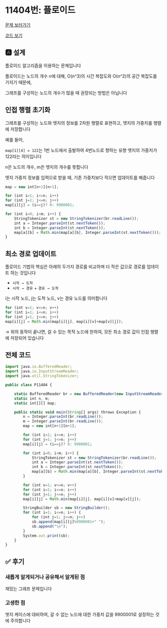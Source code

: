 # 11404번: 플로이드

[문제 보러가기](https://www.acmicpc.net/problem/11404)

[코드 보기](./P11404.java)

## 🅰 설계

플로이드 알고리즘을 이용하는 문제입니다

플로이드는 노드의 개수 n에 대해, O(n^3)의 시간 복잡도와 O(n^2)의 공간 복잡도를 가지기 때문에,

그래프를 구성하는 노드의 개수가 많을 때 권장되는 방법은 아닙니다

## 인접 행렬 초기화

그래프를 구성하는 노드와 엣지의 정보를 2차원 행렬로 표현하고, 엣지의 가중치를 행렬에 저장합니다

예를 들어,

`map[1][4] = 122`는 1번 노드에서 출발하여 4번노드로 향하는 유향 엣지의 가중치가 122라는 의미입니다

n은 노드의 개수, m은 엣지의 개수를 뜻합니다

엣지 가중치 정보를 입력으로 받을 때, 기존 가중치보다 작으면 업데이트를 해줍니다

```jsx
map = new int[n+1][n+1];

for (int i=1; i<=n; i++)
for (int j=1; j<=n; j++)
map[i][j] = (i==j)? 0: 9900001;

for (int i=0; i<m; i++) {
	StringTokenizer st = new StringTokenizer(br.readLine());
	int a = Integer.parseInt(st.nextToken());
	int b = Integer.parseInt(st.nextToken());
	map[a][b] = Math.min(map[a][b], Integer.parseInt(st.nextToken()));
}
```

## 최소 경로 업데이트

플로이드 기법의 핵심은 아래의 두가지 경로를 비교하며 더 작은 값으로 경로를 업데이트 하는 것입니다

- `시작 → 도착`
- `시작 → 경유` + `경유 → 도착`

i는 시작 노드, j는 도착 노드, v는 경유 노드를 의미합니다

```jsx
for (int v=1; v<=n; v++)
for (int i=1; i<=n; i++)
for (int j=1; j<=n; j++)
map[i][j] = Math.min(map[i][j], map[i][v]+map[v][j]);
```

→ 위의 동작이 끝나면, 갈 수 있는 목적 노드에 한하여, 모든 최소 경로 값이 인접 행렬에 저장되어 있습니다

## 전체 코드

```jsx
import java.io.BufferedReader;
import java.io.InputStreamReader;
import java.util.StringTokenizer;

public class P11404 {

    static BufferedReader br = new BufferedReader(new InputStreamReader(System.in));
    static int n, m;
    static int[][] map;

    public static void main(String[] args) throws Exception {
        n = Integer.parseInt(br.readLine());
        m = Integer.parseInt(br.readLine());
        map = new int[n+1][n+1];

        for (int i=1; i<=n; i++)
        for (int j=1; j<=n; j++)
        map[i][j] = (i==j)? 0: 9900001;

        for (int i=0; i<m; i++) {
            StringTokenizer st = new StringTokenizer(br.readLine());
            int a = Integer.parseInt(st.nextToken());
            int b = Integer.parseInt(st.nextToken());
            map[a][b] = Math.min(map[a][b], Integer.parseInt(st.nextToken()));
        }

        for (int v=1; v<=n; v++)
        for (int i=1; i<=n; i++)
        for (int j=1; j<=n; j++)
        map[i][j] = Math.min(map[i][j], map[i][v]+map[v][j]);

        StringBuilder sb = new StringBuilder();
        for (int i=1; i<=n; i++) {
            for (int j=1; j<=n; j++)
            sb.append(map[i][j]%9900001+" ");
            sb.append("\n");
        }
        System.out.print(sb);
    }
}
```

## ✅ 후기

### 새롭게 알게되거나 공유해서 알게된 점

재밌는 그래프 문제입니다

### 고생한 점

엣지 케이스에 대비하여, 갈 수 없는 노드에 대한 가중치 값을 9900001로 설정하는 것에 주의합니다
